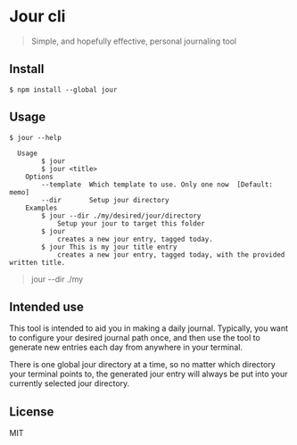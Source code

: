 # Jour cli

> Simple, and hopefully effective, personal journaling tool

## Install

```
$ npm install --global jour
```

## Usage

```
$ jour --help

  Usage
		$ jour
		$ jour <title>
	Options
		--template  Which template to use. Only one now  [Default: memo]
		--dir		Setup jour directory
	Examples
		$ jour --dir ./my/desired/jour/directory
			Setup your jour to target this folder
		$ jour
			creates a new jour entry, tagged today.
		$ jour This is my jour title entry
			creates a new jour entry, tagged today, with the provided written title.
```


> jour --dir ./my

## Intended use
This tool is intended to aid you in making a daily journal. Typically, you want to configure your desired journal path once, and then use the tool to generate new entries each day from anywhere in your terminal.

There is one global jour directory at a time, so no matter which directory your terminal points to, the generated jour entry will always be put into your currently selected jour directory.

## License
MIT
